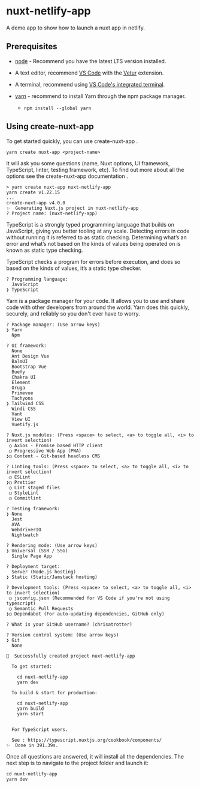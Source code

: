 # nuxt-netlify-app
A demo app to show how to launch a nuxt app in netlify.


## Prerequisites

- [node](https://nodejs.org/en/) - Recommend you have the latest LTS version installed.
- A text editor, recommend [VS Code](https://code.visualstudio.com/) with the [Vetur](https://marketplace.visualstudio.com/items?itemName=octref.vetur) extension.
- A terminal, recommend using [VS Code's integrated terminal](https://code.visualstudio.com/docs/editor/integrated-terminal).

- [yarn](https://classic.yarnpkg.com/lang/en/docs/install/#mac-stable) - recommend to install Yarn through the npm package manager.
    - `npm install --global yarn`


## Using create-nuxt-app

To get started quickly, you can use create-nuxt-app .

```
yarn create nuxt-app <project-name>
```

It will ask you some questions (name, Nuxt options, UI framework, TypeScript, linter, testing framework, etc). To find out more about all the options see the create-nuxt-app documentation .

```
> yarn create nuxt-app nuxt-netlify-app
yarn create v1.22.15
...
create-nuxt-app v4.0.0
✨  Generating Nuxt.js project in nuxt-netlify-app
? Project name: (nuxt-netlify-app)
```

TypeScript is a strongly typed programming language that builds on JavaScript, giving you better tooling at any scale. Detecting errors in code without running it is referred to as static checking. Determining what’s an error and what’s not based on the kinds of values being operated on is known as static type checking.

TypeScript checks a program for errors before execution, and does so based on the kinds of values, it’s a static type checker.

```
? Programming language:
  JavaScript
❯ TypeScript
```

Yarn is a package manager for your code. It allows you to use and share code with other developers from around the world. Yarn does this quickly, securely, and reliably so you don't ever have to worry.

```
? Package manager: (Use arrow keys)
❯ Yarn
  Npm
```

```
? UI framework:
  None
  Ant Design Vue
  BalmUI
  Bootstrap Vue
  Buefy
  Chakra UI
  Element
  Oruga
  Primevue
  Tachyons
❯ Tailwind CSS
  Windi CSS
  Vant
  View UI
  Vuetify.js
```

```
? Nuxt.js modules: (Press <space> to select, <a> to toggle all, <i> to invert selection)
 ◯ Axios - Promise based HTTP client
 ◯ Progressive Web App (PWA)
❯◯ Content - Git-based headless CMS
```

```
? Linting tools: (Press <space> to select, <a> to toggle all, <i> to invert selection)
 ◯ ESLint
❯◯ Prettier
 ◯ Lint staged files
 ◯ StyleLint
 ◯ Commitlint
```

```
? Testing framework:
❯ None
  Jest
  AVA
  WebdriverIO
  Nightwatch
```

```
? Rendering mode: (Use arrow keys)
❯ Universal (SSR / SSG)
  Single Page App
```

```
? Deployment target:
  Server (Node.js hosting)
❯ Static (Static/Jamstack hosting)
```

```
? Development tools: (Press <space> to select, <a> to toggle all, <i> to invert selection)
 ◯ jsconfig.json (Recommended for VS Code if you're not using typescript)
 ◯ Semantic Pull Requests
❯◯ Dependabot (For auto-updating dependencies, GitHub only)
```

```
? What is your GitHub username? (chrisatrotter)
```

```
? Version control system: (Use arrow keys)
❯ Git
  None
```

```
🎉  Successfully created project nuxt-netlify-app

  To get started:

	cd nuxt-netlify-app
	yarn dev

  To build & start for production:

	cd nuxt-netlify-app
	yarn build
	yarn start


  For TypeScript users.

  See : https://typescript.nuxtjs.org/cookbook/components/
✨  Done in 391.39s.
```

Once all questions are answered, it will install all the dependencies. The next step is to navigate to the project folder and launch it:

```
cd nuxt-netlify-app
yarn dev
```